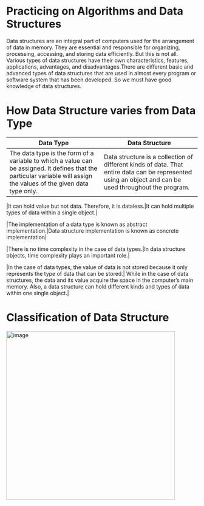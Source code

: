 # Practicing on Algorithms and Data Structures

Data structures are an integral part of computers used for the arrangement of data in memory. They are essential and responsible for organizing, processing, accessing, and storing data efficiently. But this is not all. Various types of data structures have their own characteristics, features, applications, advantages, and disadvantages.There are different basic and advanced types of data structures that are used in almost every program or software system that has been developed. So we must have good knowledge of data structures. 
# How Data Structure varies from Data Type

| Data Type | Data Structure |
|-----------|----------------|
|The data type is the form of a variable to which a value can be assigned. It defines that the particular variable will assign the values of the given data type only.| Data structure is a collection of different kinds of data. That entire data can be represented using an object and can be used throughout the program.|

|It can hold value but not data. Therefore, it is dataless.|It can hold multiple types of data within a single object.|

|The implementation of a data type is known as abstract implementation.|Data structure implementation is known as concrete implementation|

|There is no time complexity in the case of data types.|In data structure objects, time complexity plays an important role.|

|In the case of data types, the value of data is not stored because it only represents the type of data that can be stored.|
While in the case of data structures, the data and its value acquire the space in the computer’s main memory. Also, a data structure can hold different kinds and types of data within one single object.|
# Classification of Data Structure
<img width="444" alt="image" src="https://github.com/Nazar-Pichak/Algorithms_and_Data_Structures/assets/103797791/0888c09b-942f-4a86-af0d-b93b809f40b3">


